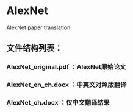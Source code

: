 # AlexNet
AlexNet paper translation

## 文件结构列表：
### AlexNet_original.pdf ：AlexNet原始论文
### AlexNet_en_ch.docx ：中英文对照版翻译
### AlexNet_ch.docx ：仅中文翻译结果
